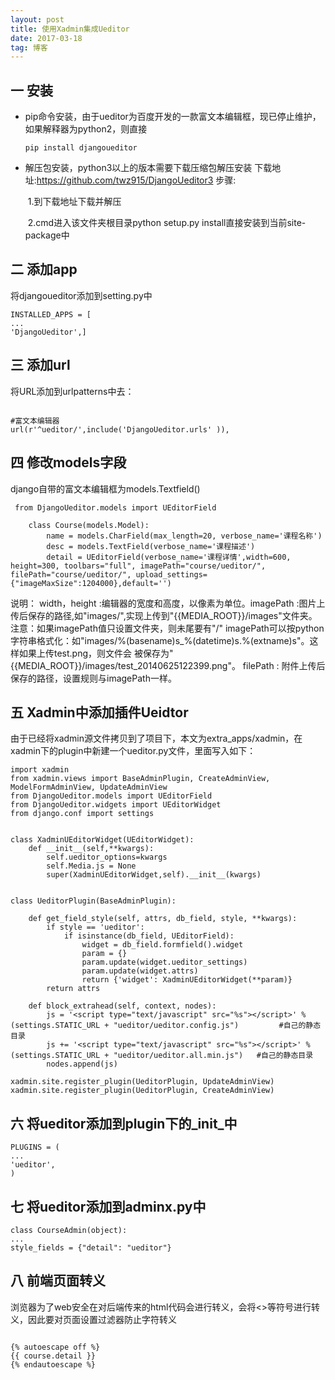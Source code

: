 ```yaml
---
layout: post
title: 使用Xadmin集成Ueditor
date: 2017-03-18
tag: 博客
---
```


## 一 安装

* pip命令安装，由于ueditor为百度开发的一款富文本编辑框，现已停止维护，如果解释器为python2，则直接

  ```
  pip install djangoueditor
  ```

* 解压包安装，python3以上的版本需要下载压缩包解压安装 下载地址:https://github.com/twz915/DjangoUeditor3
  步骤:

  ​	1.到下载地址下载并解压

  ​	2.cmd进入该文件夹根目录python setup.py install直接安装到当前site-package中



## 二 添加app

将djangoueditor添加到setting.py中

```
INSTALLED_APPS = [
...
'DjangoUeditor',]
```



## 三 添加url

将URL添加到urlpatterns中去：

```

#富文本编辑器
url(r'^ueditor/',include('DjangoUeditor.urls' )),
```



## 四 修改models字段

django自带的富文本编辑框为models.Textfield()

```
 from DjangoUeditor.models import UEditorField

    class Course(models.Model):
        name = models.CharField(max_length=20, verbose_name='课程名称')
        desc = models.TextField(verbose_name='课程描述')
        detail = UEditorField(verbose_name='课程详情',width=600, height=300, toolbars="full", imagePath="course/ueditor/", filePath="course/ueditor/", upload_settings={"imageMaxSize":1204000},default='')
```

说明：
width，height :编辑器的宽度和高度，以像素为单位。imagePath :图片上传后保存的路径,如"images/",实现上传到"{{MEDIA_ROOT}}/images"文件夹。 注意：如果imagePath值只设置文件夹，则未尾要有"/" imagePath可以按python字符串格式化：如"images/%(basename)s_%(datetime)s.%(extname)s"。这样如果上传test.png，则文件会 被保存为"{{MEDIA_ROOT}}/images/test_20140625122399.png"。 filePath : 附件上传后保存的路径，设置规则与imagePath一样。

## 五 Xadmin中添加插件Ueidtor

由于已经将xadmin源文件拷贝到了项目下，本文为extra_apps/xadmin，在xadmin下的plugin中新建一个ueditor.py文件，里面写入如下：

```
import xadmin
from xadmin.views import BaseAdminPlugin, CreateAdminView, ModelFormAdminView, UpdateAdminView
from DjangoUeditor.models import UEditorField
from DjangoUeditor.widgets import UEditorWidget
from django.conf import settings


class XadminUEditorWidget(UEditorWidget):
    def __init__(self,**kwargs):
        self.ueditor_options=kwargs
        self.Media.js = None
        super(XadminUEditorWidget,self).__init__(kwargs)


class UeditorPlugin(BaseAdminPlugin):

    def get_field_style(self, attrs, db_field, style, **kwargs):
        if style == 'ueditor':
            if isinstance(db_field, UEditorField):
                widget = db_field.formfield().widget
                param = {}
                param.update(widget.ueditor_settings)
                param.update(widget.attrs)
                return {'widget': XadminUEditorWidget(**param)}
        return attrs

    def block_extrahead(self, context, nodes):
        js = '<script type="text/javascript" src="%s"></script>' % (settings.STATIC_URL + "ueditor/ueditor.config.js")         #自己的静态目录
        js += '<script type="text/javascript" src="%s"></script>' % (settings.STATIC_URL + "ueditor/ueditor.all.min.js")   #自己的静态目录
        nodes.append(js)

xadmin.site.register_plugin(UeditorPlugin, UpdateAdminView)
xadmin.site.register_plugin(UeditorPlugin, CreateAdminView)
```



## 六 将ueditor添加到plugin下的_init_中

```
PLUGINS = (
...
'ueditor',
)
```



## 七 将ueditor添加到adminx.py中

```
class CourseAdmin(object):
...
style_fields = {"detail": "ueditor"}
```



## 八 前端页面转义

浏览器为了web安全在对后端传来的html代码会进行转义，会将<>等符号进行转义，因此要对页面设置过滤器防止字符转义

```

{% autoescape off %}
{{ course.detail }}
{% endautoescape %}
```



